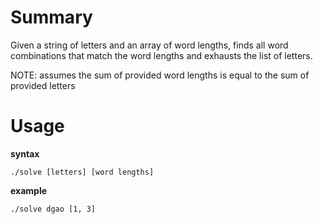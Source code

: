 # Summary
Given a string of letters and an array of word lengths, finds all word combinations that match the word lengths and exhausts the list of letters.

NOTE: assumes the sum of provided word lengths is equal to the sum of provided letters

# Usage
**syntax**

`./solve [letters] [word lengths]`

**example**

  `./solve dgao [1, 3]`